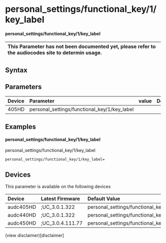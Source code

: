 ﻿---
description: personal_settings/functional_key/1/key_label
search: false
---

# personal_settings/functional_key/1/key_label

#### personal_settings/functional_key/1/key_label


| This Parameter has not been documented yet, please refer to the audiocodes site to determin usage.  | 
| :--- |

## Syntax

## Parameters
|Device|Parameter|value|Description|
|:---|:---|:---|:---|
| 405HD | personal_settings/functional_key/1/key_label |  |  |

## Examples
#### personal_settings/functional_key/1/key_label

personal_settings/functional_key/1/key_label

```
personal_settings/functional_key/1/key_label=
```

## Devices
This parameter is available on the following devices

| Device | Latest Firmware | Default Value |
|:---|:---|:---|
| audc405HD | ;UC_3.0.1.322 | personal_settings/functional_key/1/key_label= 
| audc440HD | ;UC_3.0.1.322 | personal_settings/functional_key/1/key_label= 
| audc450HD | ;UC_3.0.4.111.77 | personal_settings/functional_key/1/key_label= 

(view disclaimer)[disclaimer]
